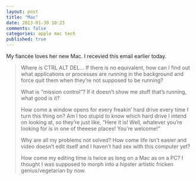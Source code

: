 ```yaml
---
layout: post
title: "Mac"
date: 2013-01-30 10:23
comments: false
categories: apple mac tech
published: true
---
```


My fiancée loves her new Mac. I recevied this email earlier today.

> Where is CTRL ALT DEL… If there is no equivalent, how can I find out what applications or processes are running in the background and force quit them when they’re not supposed to be running?
> 
> What is “mission control”? If it doesn’t show me stuff that’s running, what good is it?
> 
> How come a window opens for every freakin’ hard drive every time I turn this thing on? Am I too stupid to know which hard drive I intend on looking at, so they’re just like, “Here it is! Well, whatever you’re looking for is in one of theeese places! You’re welcome!”
> 
> Why are all my problems not solved? How come life isn't easier and video doesn’t edit itself and I haven’t had sex with this computer yet?
> 
> How come my editing time is twice as long on a Mac as on a PC? I thought I was supposed to morph into a hipster artistic fricken genius/vegetarian by now.
